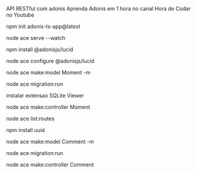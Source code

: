 API RESTful com adonis Aprenda Adonis em 1 hora no canal Hora de Codar no Youtube


npm init adonis-ts-app@latest

node ace serve --watch

npm install @adonisjs/lucid

node ace configure @adonisjs/lucid

node ace make:model Moment -m

node ace migration:run

instalar extensao SQLite Viewer

node ace make:controller Moment

node ace list:routes

npm install uuid

node ace make:model Comment -m

node ace migration:run

node ace make:controller Comment



